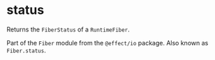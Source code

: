 # status

Returns the `FiberStatus` of a `RuntimeFiber`.

Part of the `Fiber` module from the `@effect/io` package. Also known as `Fiber.status`.
